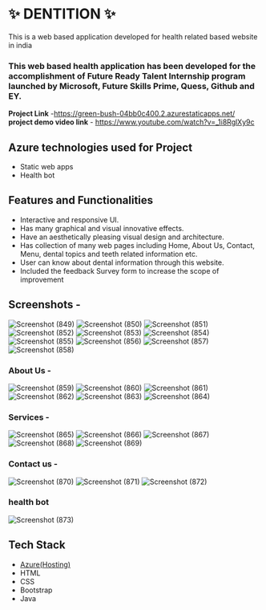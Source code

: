 # ✨  DENTITION  ✨

This is a web based application developed for health related based website in india

### This web based health application has been developed for the accomplishment of Future Ready Talent Internship program launched by Microsoft, Future Skills Prime, Quess, Github and EY.


**Project Link** -https://green-bush-04bb0c400.2.azurestaticapps.net/
**project demo video link** - https://www.youtube.com/watch?v=_1i8RglXy9c

## Azure technologies used for Project

- Static web apps
- Health bot

## Features and Functionalities 

- Interactive and responsive UI.
- Has many graphical and visual innovative effects.
- Have an aesthetically pleasing visual design and architecture.
- Has collection of many web pages including Home, About Us, Contact, Menu, dental topics and teeth related information etc.
- User can know about dental information through this website.
- Included the feedback Survey form to increase the scope of improvement 

## Screenshots -

![Screenshot (849)](https://user-images.githubusercontent.com/117893215/207323877-ea5a1ae9-11bf-4846-8864-04ea0632d55a.png)
![Screenshot (850)](https://user-images.githubusercontent.com/117893215/207323903-e156f9b1-79ee-4d1d-8ed9-b0113c5db079.png)
![Screenshot (851)](https://user-images.githubusercontent.com/117893215/207323914-d0cda33d-fa36-4eed-8b4d-9b72e44d8e40.png)
![Screenshot (852)](https://user-images.githubusercontent.com/117893215/207323918-26202c2a-ece2-476a-8328-1db269b8a0c3.png)
![Screenshot (853)](https://user-images.githubusercontent.com/117893215/207323928-645786d8-7aeb-4e97-b062-e6587f75faa9.png)
![Screenshot (854)](https://user-images.githubusercontent.com/117893215/207323946-974e39cb-e118-4bbf-b3be-bac9737eb230.png)
![Screenshot (855)](https://user-images.githubusercontent.com/117893215/207323957-3d50b634-a63d-4976-b644-821bcdbde97b.png)
![Screenshot (856)](https://user-images.githubusercontent.com/117893215/207323964-97a6230f-c571-4ccc-9dd2-a267469f7eab.png)
![Screenshot (857)](https://user-images.githubusercontent.com/117893215/207323970-4089e041-cf60-4e13-bd5f-8ec6e2815c7e.png)
![Screenshot (858)](https://user-images.githubusercontent.com/117893215/207323974-01f43467-93df-4bea-bf32-8fa964d1fa46.png)


### About Us -

![Screenshot (859)](https://user-images.githubusercontent.com/117893215/207324458-28cd9cc0-5d6b-40d1-9149-2b2d4c84cb76.png)
![Screenshot (860)](https://user-images.githubusercontent.com/117893215/207324479-9de74fbd-f990-4924-9643-9e1a7dcd4619.png)
![Screenshot (861)](https://user-images.githubusercontent.com/117893215/207324488-9b657d9e-2095-4194-ad53-fb802b81b3a3.png)
![Screenshot (862)](https://user-images.githubusercontent.com/117893215/207324495-e91fd920-0362-4984-811d-6b691f273504.png)
![Screenshot (863)](https://user-images.githubusercontent.com/117893215/207324503-c296f72f-64e3-4f9a-b288-f6c3b1f2d8ed.png)
![Screenshot (864)](https://user-images.githubusercontent.com/117893215/207324509-8ffb8e06-29a0-455c-97b4-779dc74e77b9.png)


### Services -

![Screenshot (865)](https://user-images.githubusercontent.com/117893215/207324856-63cb4882-4584-4895-bd09-f850210660b2.png)
![Screenshot (866)](https://user-images.githubusercontent.com/117893215/207324874-9ca05e05-acf9-452f-875a-a05657843dd7.png)
![Screenshot (867)](https://user-images.githubusercontent.com/117893215/207324883-91e88e57-486e-4664-ae75-59a1413b3f75.png)
![Screenshot (868)](https://user-images.githubusercontent.com/117893215/207324896-16570bc8-aa03-4611-b356-844fe9d1d19a.png)
![Screenshot (869)](https://user-images.githubusercontent.com/117893215/207324905-612c5ebe-f793-4c14-a556-18096c19f7fd.png)

### Contact us -

![Screenshot (870)](https://user-images.githubusercontent.com/117893215/207325176-6c8de5d3-dc5f-46b7-810e-049fbed4150b.png)
![Screenshot (871)](https://user-images.githubusercontent.com/117893215/207325188-391af0bb-8e46-4c51-b6b0-71f70a362e13.png)
![Screenshot (872)](https://user-images.githubusercontent.com/117893215/207325191-8006b448-4438-440d-b9b0-6d82fbca69e2.png)

### health bot

![Screenshot (873)](https://user-images.githubusercontent.com/117893215/207325375-f79d0e22-b73e-4a13-9ad2-e0df12a0a459.png)

## Tech Stack 

- [Azure(Hosting)](https://azure.microsoft.com/en-in/features/azure-portal/)
- HTML
- CSS
- Bootstrap
- Java
